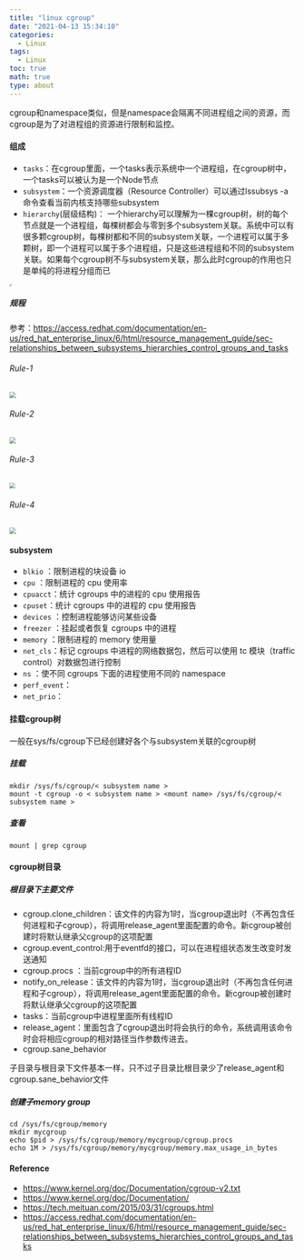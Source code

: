 ```yaml
---
title: "linux cgroup"
date: "2021-04-13 15:34:10"
categories:
  - Linux
tags:
  - Linux
toc: true
math: true
type: about
---
```


cgroup和namespace类似，但是namespace会隔离不同进程组之间的资源，而cgroup是为了对进程组的资源进行限制和监控。

#### 组成

- `tasks`：在cgroup里面，一个tasks表示系统中一个进程组，在cgroup树中，一个tasks可以被认为是一个Node节点
- `subsystem`：一个资源调度器（Resource Controller）可以通过lssubsys -a命令查看当前内核支持哪些subsystem
- `hierarchy`(层级结构)： 一个hierarchy可以理解为一棵cgroup树，树的每个节点就是一个进程组，每棵树都会与零到多个subsystem关联。系统中可以有很多颗cgroup树，每棵树都和不同的subsystem关联，一个进程可以属于多颗树，即一个进程可以属于多个进程组，只是这些进程组和不同的subsystem关联。如果每个cgroup树不与subsystem关联，那么此时cgroup的作用也只是单纯的将进程分组而已

<img src="./Linux-cgroup/cgroups层级结构示意图.png" style="zoom: 25%;" />

##### 规程

参考：https://access.redhat.com/documentation/en-us/red_hat_enterprise_linux/6/html/resource_management_guide/sec-relationships_between_subsystems_hierarchies_control_groups_and_tasks

###### Rule-1

<img src="./Linux-cgroup/RMG-rule1.png" style="zoom: 67%;" />

###### Rule-2

<img src="./Linux-cgroup/RMG-rule2.png" style="zoom:67%;" />

###### Rule-3

<img src="./Linux-cgroup/RMG-rule3.png" style="zoom:65%;" />

###### Rule-4

<img src="./Linux-cgroup/RMG-rule4.png" style="zoom:67%;" />

#### subsystem

- `blkio` ：限制进程的块设备 io
- `cpu` ：限制进程的 cpu 使用率
- `cpuacct`：统计 cgroups 中的进程的 cpu 使用报告
- `cpuset`：统计 cgroups 中的进程的 cpu 使用报告
- `devices` ：控制进程能够访问某些设备
- `freezer` ：挂起或者恢复 cgroups 中的进程
- `memory` ：限制进程的 memory 使用量
- `net_cls`：标记 cgroups 中进程的网络数据包，然后可以使用 tc 模块（traffic control）对数据包进行控制
- `ns` ：使不同 cgroups 下面的进程使用不同的 namespace
- `perf_event`：
- `net_prio`：

#### 挂载cgroup树

一般在sys/fs/cgroup下已经创建好各个与subsystem关联的cgroup树

##### 挂载

```
mkdir /sys/fs/cgroup/< subsystem name >
mount -t cgroup -o < subsystem name > <mount name> /sys/fs/cgroup/< subsystem name >
```

##### 查看

```
mount | grep cgroup
```

#### cgroup树目录

##### 根目录下主要文件

- cgroup.clone_children：该文件的内容为1时，当cgroup退出时（不再包含任何进程和子cgroup），将调用release_agent里面配置的命令。新cgroup被创建时将默认继承父cgroup的这项配置
- cgroup.event_control:用于eventfd的接口，可以在进程组状态发生改变时发送通知
- cgroup.procs ：当前cgroup中的所有进程ID
- notify_on_release：该文件的内容为1时，当cgroup退出时（不再包含任何进程和子cgroup），将调用release_agent里面配置的命令。新cgroup被创建时将默认继承父cgroup的这项配置
- tasks：当前cgroup中进程里面所有线程ID
- release_agent：里面包含了cgroup退出时将会执行的命令，系统调用该命令时会将相应cgroup的相对路径当作参数传进去。
- cgroup.sane_behavior 

子目录与根目录下文件基本一样，只不过子目录比根目录少了release_agent和cgroup.sane_behavior文件

##### 创建子memory group

```
cd /sys/fs/cgroup/memory
mkdir mycgroup
echo $pid > /sys/fs/cgroup/memory/mycgroup/cgroup.procs
echo 1M > /sys/fs/cgroup/memory/mycgroup/memory.max_usage_in_bytes
```



#### Reference

- https://www.kernel.org/doc/Documentation/cgroup-v2.txt
- https://www.kernel.org/doc/Documentation/
- https://tech.meituan.com/2015/03/31/cgroups.html
- https://access.redhat.com/documentation/en-us/red_hat_enterprise_linux/6/html/resource_management_guide/sec-relationships_between_subsystems_hierarchies_control_groups_and_tasks

